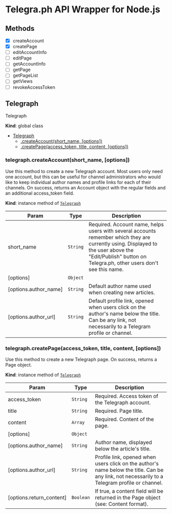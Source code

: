 # Telegra.ph API Wrapper for Node.js

## Methods

- [x] createAccount
- [x] createPage
- [ ] editAccountInfo
- [ ] editPage
- [ ] getAccountInfo
- [ ] getPage
- [ ] getPageList
- [ ] getViews
- [ ] revokeAccessToken

<a name="Telegraph"></a>

## Telegraph

Telegraph

**Kind**: global class

- [Telegraph](#Telegraph)
  - [.createAccount(short_name, [options])](#Telegraph+createAccount)
  - [.createPage(access_token, title, content, [options])](#Telegraph+createPage)

<a name="Telegraph+createAccount"></a>

### telegraph.createAccount(short_name, [options])

Use this method to create a new Telegraph account. Most users only need one account, but this can be useful for channel administrators who would like to keep individual author names and profile links for each of their channels. On success, returns an Account object with the regular fields and an additional access_token field.

**Kind**: instance method of [<code>Telegraph</code>](#Telegraph)

| Param                 | Type                | Description                                                                                                                                                                                              |
| --------------------- | ------------------- | -------------------------------------------------------------------------------------------------------------------------------------------------------------------------------------------------------- |
| short_name            | <code>String</code> | Required. Account name, helps users with several accounts remember which they are currently using. Displayed to the user above the "Edit/Publish" button on Telegra.ph, other users don't see this name. |
| [options]             | <code>Object</code> |                                                                                                                                                                                                          |
| [options.author_name] | <code>String</code> | Default author name used when creating new articles.                                                                                                                                                     |
| [options.author_url]  | <code>String</code> | Default profile link, opened when users click on the author's name below the title. Can be any link, not necessarily to a Telegram profile or channel.                                                   |

<a name="Telegraph+createPage"></a>

### telegraph.createPage(access_token, title, content, [options])

Use this method to create a new Telegraph page. On success, returns a Page object.

**Kind**: instance method of [<code>Telegraph</code>](#Telegraph)

| Param                    | Type                 | Description                                                                                                                                    |
| ------------------------ | -------------------- | ---------------------------------------------------------------------------------------------------------------------------------------------- |
| access_token             | <code>String</code>  | Required. Access token of the Telegraph account.                                                                                               |
| title                    | <code>String</code>  | Required. Page title.                                                                                                                          |
| content                  | <code>Array</code>   | Required. Content of the page.                                                                                                                 |
| [options]                | <code>Object</code>  |                                                                                                                                                |
| [options.author_name]    | <code>String</code>  | Author name, displayed below the article's title.                                                                                              |
| [options.author_url]     | <code>String</code>  | Profile link, opened when users click on the author's name below the title. Can be any link, not necessarily to a Telegram profile or channel. |
| [options.return_content] | <code>Boolean</code> | If true, a content field will be returned in the Page object (see: Content format).                                                            |
